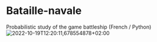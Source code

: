 # Bataille-navale
Probabilistic study of the game battleship (French / Python)
![2022-10-19T12:20:11,678554878+02:00](https://user-images.githubusercontent.com/82652619/196665062-621d5687-f4b3-433e-9d21-05ad7dafdc08.png)
